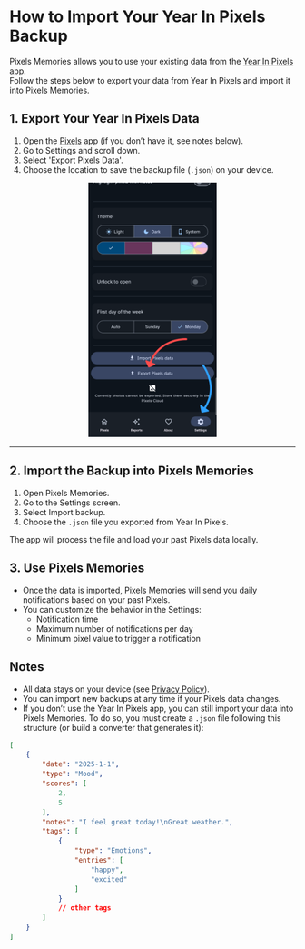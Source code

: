 # How to Import Your Year In Pixels Backup

Pixels Memories allows you to use your existing data from the [Year In Pixels](https://teovogel.me/pixels/) app.  
Follow the steps below to export your data from Year In Pixels and import it into Pixels Memories.

## 1. Export Your Year In Pixels Data

1. Open the [Pixels](https://teovogel.me/pixels/) app (if you don’t have it, see notes below).  
2. Go to Settings and scroll down.  
3. Select 'Export Pixels Data'.  
4. Choose the location to save the backup file (`.json`) on your device.  

<p align="center">
  <img src="App/assets/export_pixels.png" alt="How to export Pixels data" width="45%">
</p>

---

## 2. Import the Backup into Pixels Memories

1. Open Pixels Memories.  
2. Go to the Settings screen.  
3. Select Import backup.  
4. Choose the `.json` file you exported from Year In Pixels.  

The app will process the file and load your past Pixels data locally.  

## 3. Use Pixels Memories

- Once the data is imported, Pixels Memories will send you daily notifications based on your past Pixels.  
- You can customize the behavior in the Settings:  
  - Notification time  
  - Maximum number of notifications per day  
  - Minimum pixel value to trigger a notification  

## Notes

- All data stays on your device (see [Privacy Policy](PRIVACY.md)).  
- You can import new backups at any time if your Pixels data changes.  
- If you don’t use the Year In Pixels app, you can still import your data into Pixels Memories. To do so, you must create a `.json` file following this structure (or build a converter that generates it):

```json
[
    {
        "date": "2025-1-1",
        "type": "Mood",
        "scores": [
            2,
            5
        ],
        "notes": "I feel great today!\nGreat weather.",
        "tags": [
            {
                "type": "Emotions",
                "entries": [
                    "happy",
                    "excited"
                ]
            }
            // other tags
        ]
    }
]